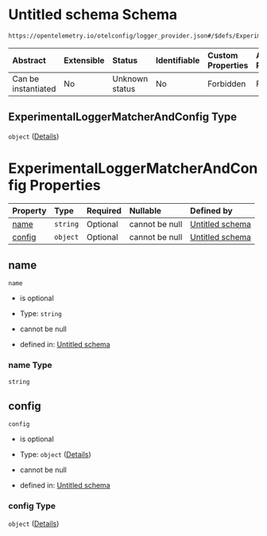# Untitled schema Schema

```txt
https://opentelemetry.io/otelconfig/logger_provider.json#/$defs/ExperimentalLoggerMatcherAndConfig
```



| Abstract            | Extensible | Status         | Identifiable | Custom Properties | Additional Properties | Access Restrictions | Defined In                                                                       |
| :------------------ | :--------- | :------------- | :----------- | :---------------- | :-------------------- | :------------------ | :------------------------------------------------------------------------------- |
| Can be instantiated | No         | Unknown status | No           | Forbidden         | Forbidden             | none                | [logger\_provider.json\*](../schema/logger_provider.json "open original schema") |

## ExperimentalLoggerMatcherAndConfig Type

`object` ([Details](logger_provider-defs-experimentalloggermatcherandconfig.md))

# ExperimentalLoggerMatcherAndConfig Properties

| Property          | Type     | Required | Nullable       | Defined by                                                                                                                                                                                                         |
| :---------------- | :------- | :------- | :------------- | :----------------------------------------------------------------------------------------------------------------------------------------------------------------------------------------------------------------- |
| [name](#name)     | `string` | Optional | cannot be null | [Untitled schema](logger_provider-defs-experimentalloggermatcherandconfig-properties-name.md "https://opentelemetry.io/otelconfig/logger_provider.json#/$defs/ExperimentalLoggerMatcherAndConfig/properties/name") |
| [config](#config) | `object` | Optional | cannot be null | [Untitled schema](logger_provider-defs-experimentalloggerconfig.md "https://opentelemetry.io/otelconfig/logger_provider.json#/$defs/ExperimentalLoggerMatcherAndConfig/properties/config")                         |

## name



`name`

* is optional

* Type: `string`

* cannot be null

* defined in: [Untitled schema](logger_provider-defs-experimentalloggermatcherandconfig-properties-name.md "https://opentelemetry.io/otelconfig/logger_provider.json#/$defs/ExperimentalLoggerMatcherAndConfig/properties/name")

### name Type

`string`

## config



`config`

* is optional

* Type: `object` ([Details](logger_provider-defs-experimentalloggerconfig.md))

* cannot be null

* defined in: [Untitled schema](logger_provider-defs-experimentalloggerconfig.md "https://opentelemetry.io/otelconfig/logger_provider.json#/$defs/ExperimentalLoggerMatcherAndConfig/properties/config")

### config Type

`object` ([Details](logger_provider-defs-experimentalloggerconfig.md))
